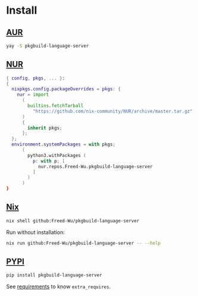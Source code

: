# Install

## [AUR](https://aur.archlinux.org/packages/pkgbuild-language-server)

```sh
yay -S pkgbuild-language-server
```

## [NUR](https://nur.nix-community.org/repos/Freed-Wu)

```nix
{ config, pkgs, ... }:
{
  nixpkgs.config.packageOverrides = pkgs: {
    nur = import
      (
        builtins.fetchTarball
          "https://github.com/nix-community/NUR/archive/master.tar.gz"
      )
      {
        inherit pkgs;
      };
  };
  environment.systemPackages = with pkgs;
      (
        python3.withPackages (
          p: with p; [
            nur.repos.Freed-Wu.pkgbuild-language-server
          ]
        )
      )
}
```

## [Nix](https://nixos.org)

```sh
nix shell github:Freed-Wu/pkgbuild-language-server
```

Run without installation:

```sh
nix run github:Freed-Wu/pkgbuild-language-server -- --help
```

## [PYPI](https://pypi.org/project/pkgbuild-language-server)

```sh
pip install pkgbuild-language-server
```

See [requirements](requirements) to know `extra_requires`.
